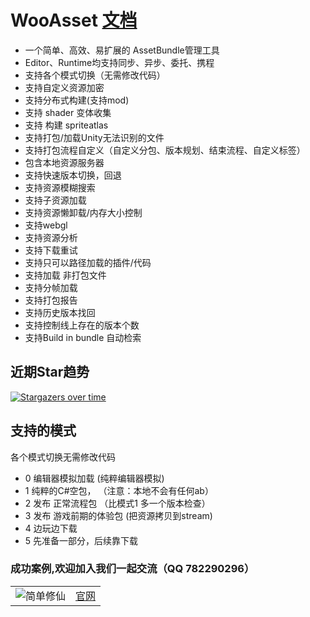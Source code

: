 # WooAsset [文档](https://onclick9927.github.io/2023/05/19/Doc/WooAsset/0-WooAsset-%E7%AE%80%E4%BB%8B)
* 一个简单、高效、易扩展的 AssetBundle管理工具
* Editor、Runtime均支持同步、异步、委托、携程
* 支持各个模式切换（无需修改代码）
* 支持自定义资源加密
* 支持分布式构建(支持mod)
* 支持 shader 变体收集
* 支持 构建 spriteatlas
* 支持打包/加载Unity无法识别的文件
* 支持打包流程自定义（自定义分包、版本规划、结束流程、自定义标签）
* 包含本地资源服务器
* 支持快速版本切换，回退
* 支持资源模糊搜索
* 支持子资源加载
* 支持资源懒卸载/内存大小控制
* 支持webgl
* 支持资源分析
* 支持下载重试
* 支持只可以路径加载的插件/代码
* 支持加载 非打包文件
* 支持分帧加载
* 支持打包报告
* 支持历史版本找回
* 支持控制线上存在的版本个数
* 支持Build in bundle 自动检索


## 近期Star趋势
[![Stargazers over time](https://starchart.cc/OnClick9927/WooAsset.svg)](https://starchart.cc/OnClick9927/WooAsset)
## 支持的模式
各个模式切换无需修改代码
 * 0 编辑器模拟加载         (纯粹编辑器模拟)
 * 1 纯粹的C#空包，   （注意：本地不会有任何ab）
 * 2 发布 正常流程包       （比模式1 多一个版本检查）
 * 3 发布 游戏前期的体验包  (把资源拷贝到stream)
 * 4 边玩边下载
 * 5 先准备一部分，后续靠下载


### 成功案例,欢迎加入我们一起交流（QQ 782290296）
|       |  |
| ----------- | ----------- |
| ![简单修仙](http://yxwlgame.com/wp-content/uploads/2023/07/游戏图标.png)  |[官网](http://yxwlgame.com/simplexx_home/)|



